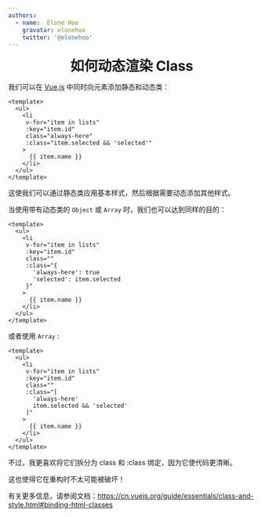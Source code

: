 ```yaml
---
authors:
  - name:  Elone Hoo
    gravatar: elonehoo
    twitter: '@elonehoo'
---
```


<h1 align="center" style="margin:0;">如何动态渲染 Class</h1>

<script setup>
import Author from '@theme/components/Author.vue'
import AuthorGrop from '@theme/components/AuthorGrop.vue'
import MouseListenerEvent from '@theme/components/vue/vue3/MouseListenerEvent.vue'
</script>

<AuthorGrop>
  <Author />
</AuthorGrop>

我们可以在 [Vue.js](https://cn.vuejs.org/) 中同时向元素添加静态和动态类：

```vue
<template>
  <ul>
    <li 
     v-for="item in lists"
     :key="item.id"
     class="always-here"
     :class="item.selected && 'selected'"
    >
      {{ item.name }}
    </li>
  </ul>
</template>
```

这使我们可以通过静态类应用基本样式，然后根据需要动态添加其他样式。

当使用带有动态类的 `Object` 或 `Array` 时，我们也可以达到同样的目的：

```vue
<template>
  <ul>
    <li 
     v-for="item in lists"
     :key="item.id"
     class=""
     :class="{
       'always-here': true
       'selected': item.selected
     }"
    >
      {{ item.name }}
    </li>
  </ul>
</template>
```

或者使用 `Array` :

```vue
<template>
  <ul>
    <li 
     v-for="item in lists"
     :key="item.id"
     class=""
     :class="[
       'always-here'
       item.selected && 'selected'
     ]"
    >
      {{ item.name }}
    </li>
  </ul>
</template>
```

不过，我更喜欢将它们拆分为 class 和 :class 绑定，因为它使代码更清晰。

这也使得它在重构时不太可能被破坏！

有关更多信息，请参阅文档：https://cn.vuejs.org/guide/essentials/class-and-style.html#binding-html-classes
